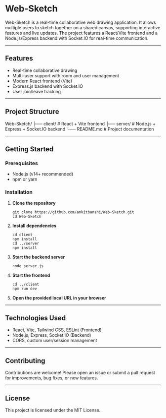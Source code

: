 # Web-Sketch

Web-Sketch is a real-time collaborative web drawing application. It allows multiple users to sketch together on a shared canvas, supporting interactive features and live updates. The project features a React/Vite frontend and a Node.js/Express backend with Socket.IO for real-time communication.

---

## Features

- Real-time collaborative drawing
- Multi-user support with room and user management
- Modern React frontend (Vite)
- Express.js backend with Socket.IO
- User join/leave tracking

---

## Project Structure

Web-Sketch/
├── client/ # React + Vite frontend
├── server/ # Node.js + Express + Socket.IO backend
└── README.md # Project documentation


---

## Getting Started

### Prerequisites

- Node.js (v14+ recommended)
- npm or yarn

### Installation

1. **Clone the repository**
    ```
    git clone https://github.com/ankitbanshi/Web-Sketch.git
    cd Web-Sketch
    ```

2. **Install dependencies**
    ```
    cd client
    npm install
    cd ../server
    npm install
    ```

3. **Start the backend server**
    ```
    node server.js
    ```

4. **Start the frontend**
    ```
    cd ../client
    npm run dev
    ```

5. **Open the provided local URL in your browser**

---

## Technologies Used

- React, Vite, Tailwind CSS, ESLint (Frontend)
- Node.js, Express, Socket.IO (Backend)
- CORS, custom user/session management

---

## Contributing

Contributions are welcome! Please open an issue or submit a pull request for improvements, bug fixes, or new features.

---

## License

This project is licensed under the MIT License.
